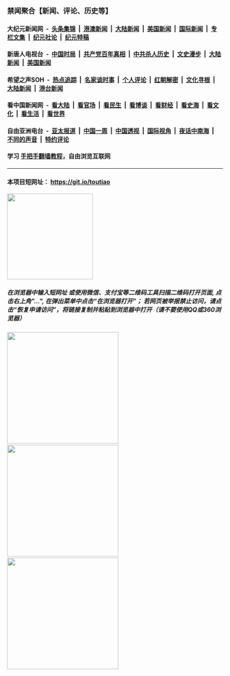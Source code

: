 ### 禁闻聚合【新闻、评论、历史等】

#### 大纪元新闻网 &nbsp;-&nbsp; [头条集锦](indexes/E头条集锦.md?t=03051103) &nbsp;|&nbsp; [港澳新闻](indexes/E港澳新闻.md?t=03051103)  &nbsp;|&nbsp; [大陆新闻](indexes/E大陆新闻.md?t=03051103) &nbsp;|&nbsp; [美国新闻](indexes/E美国新闻.md?t=03051103) &nbsp;|&nbsp; [国际新闻](indexes/E国际新闻.md?t=03051103) &nbsp;|&nbsp; [专栏文集](indexes/E专栏文集.md?t=03051103) &nbsp;|&nbsp; [纪元社论](indexes/E纪元社论.md?t=03051103) &nbsp;|&nbsp; [纪元特稿](indexes/E纪元特稿.md?t=03051103) 

#### 新唐人电视台 &nbsp;-&nbsp; [中国时局](indexes/N中国时局.md?t=03051103) &nbsp;|&nbsp; [共产党百年真相](indexes/N共产党百年真相.md?t=03051103) &nbsp;|&nbsp; [中共杀人历史](indexes/N中共杀人历史.md?t=03051103) &nbsp;|&nbsp; [文史漫步](indexes/N文史漫步.md?t=03051103) &nbsp;|&nbsp; [大陆新闻](indexes/N大陆新闻.md?t=03051103) &nbsp;|&nbsp; [美国新闻](indexes/N美国新闻.md?t=03051103)

#### 希望之声SOH &nbsp;-&nbsp; [热点追踪](indexes/H热点追踪.md?t=03051103) &nbsp;|&nbsp; [名家谈时事](indexes/H名家谈时事.md?t=03051103) &nbsp;|&nbsp; [个人评论](indexes/H个人评论.md?t=03051103)  &nbsp;|&nbsp; [红朝解密](indexes/H红朝解密.md?t=03051103) &nbsp;|&nbsp; [文化寻根](indexes/H文化寻根.md?t=03051103) &nbsp;|&nbsp; [大陆新闻](indexes/H大陆新闻.md?t=03051103) &nbsp;|&nbsp; [港台新闻](indexes/H港台新闻.md?t=03051103)

#### 看中国新闻网 &nbsp;-&nbsp; [看大陆](indexes/S看大陆.md?t=03051103) &nbsp;|&nbsp; [看官场](indexes/S看官场.md?t=03051103) &nbsp;|&nbsp; [看民生](indexes/S看民生.md?t=03051103)  &nbsp;|&nbsp; [看博谈](indexes/S看博谈.md?t=03051103) &nbsp;|&nbsp; [看财经](indexes/S看财经.md?t=03051103) &nbsp;|&nbsp; [看史海](indexes/S看史海.md?t=03051103) &nbsp;|&nbsp; [看文化](indexes/S看文化.md?t=03051103) &nbsp;|&nbsp; [看生活](indexes/S看生活.md?t=03051103) &nbsp;|&nbsp; [看世界](indexes/S看世界.md?t=03051103)

#### 自由亚洲电台 &nbsp;-&nbsp; [亚太报道](indexes/R亚太报道.md?t=03051103) &nbsp;|&nbsp; [中国一周](indexes/R中国一周.md?t=03051103) &nbsp;|&nbsp; [中国透视](indexes/R中国透视.md?t=03051103)  &nbsp;|&nbsp; [国际视角](indexes/R国际视角.md?t=03051103) &nbsp;|&nbsp; [夜话中南海](indexes/R夜话中南海.md?t=03051103) &nbsp;|&nbsp; [不同的声音](indexes/R不同的声音.md?t=03051103) &nbsp;|&nbsp; [特约评论](indexes/R特约评论.md?t=03051103)

#### 学习 [手把手翻墙教程](https://github.com/gfw-breaker/guides/wiki)，自由浏览互联网

----

#### 本项目短网址： https://git.io/toutiao
<img src="https://raw.githubusercontent.com/gfw-breaker/banned-news/master/scripts/img/qr.png" width="200px"/>  

##### 在浏览器中输入短网址 或使用微信、支付宝等二维码工具扫描二维码打开页面, 点击右上角"...", 在弹出菜单中点击“在浏览器打开”； 若网页被举报禁止访问，请点击“恢复申请访问”，将链接复制并粘贴到浏览器中打开（请不要使用QQ或360浏览器）

<img src="https://raw.githubusercontent.com/gfw-breaker/banned-news/master/scripts/img/1.png" width="260px"/> &nbsp; <img src="https://raw.githubusercontent.com/gfw-breaker/banned-news/master/scripts/img/2.png" width="260px"/> &nbsp; <img src="https://raw.githubusercontent.com/gfw-breaker/banned-news/master/scripts/img/3.png" width="260px"/>
